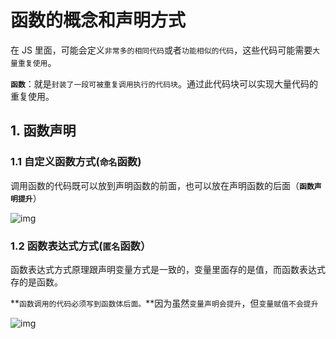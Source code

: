 # 函数的概念和声明方式

在 JS 里面，可能会定义`非常多的相同代码`或者`功能相似的代码`，这些代码可能需要`大量重复使用`。

**`函数`**：就是`封装了一段可被重复调用执行的代码块`。通过此代码块可以实现大量代码的重复使用。

## 1. 函数声明

### 1.1 自定义函数方式(`命名`函数)

调用函数的代码既可以放到声明函数的前面，也可以放在声明函数的后面（**`函数声明提升`**）

![img](https://api2.mubu.com/v3/document_image/cfab232a-74b1-47d3-bd0c-76a459ff3983-10071129.jpg)

### 1.2  函数表达式方式(`匿名`函数）

函数表达式方式原理跟声明变量方式是一致的，变量里面存的是值，而函数表达式存的是函数。

**`函数调用的代码必须写到函数体后面。`**因为虽然`变量声明会提升`，但`变量赋值不会提升`

![img](https://api2.mubu.com/v3/document_image/7e45c7a9-f51d-4448-9fc4-279321857ad8-10071129.jpg)

